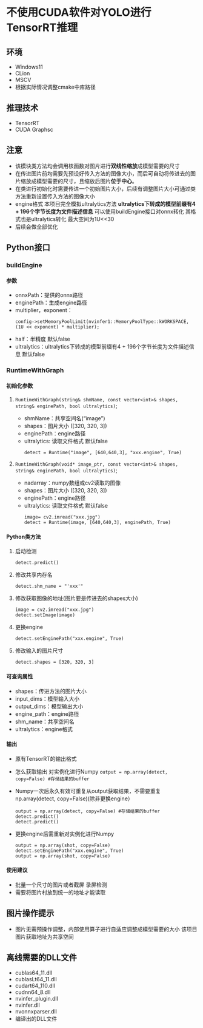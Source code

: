# 不使用CUDA软件对YOLO进行TensorRT推理

## 环境

* Windows11
* CLion
* MSCV
* 根据实际情况调整cmake中库路径

## 推理技术

* TensorRT
* CUDA Graphsc

## 注意

* 该模块类方法均会调用核函数对图片进行**双线性缩放**成模型需要的尺寸
* 在传进图片前均需要先预设好传入方法的图像大小，而后可自动将传进去的图片缩放成模型需要的尺寸，且缩放后图片**位于中心**。
* 在类进行初始化时需要传进一个初始图片大小，后续有调整图片大小可通过类方法重新设置传入方法的图像大小
* engine格式
  本项目完全模拟ultralytics方法 **ultralytics下转成的模型前缀有4 + 196个字节长度为文件描述信息**
  可以使用buildEngine接口对onnx转化 其格式也是ultralytics转化
  最大空间为1U<<30
* 后续会做全部优化

## Python接口

### buildEngine

#### 参数

* onnxPath：提供的onnx路径
* enginePath：生成engine路径
* multiplier，exponent：
  ```
  config->setMemoryPoolLimit(nvinfer1::MemoryPoolType::kWORKSPACE, (1U << exponent) * multiplier);
  ```
* half：半精度 默认false
* ultralytics：ultralytics下转成的模型前缀有4 + 196个字节长度为文件描述信息 默认false

### RuntimeWithGraph

#### 初始化参数

1. ``RuntimeWithGraph(string& shmName, const vector<int>& shapes, string& enginePath, bool ultralytics)``;

   * shmName：共享空间名(“image”)
   * shapes：图片大小 ([320, 320, 3])
   * enginePath：engine路径
   * ultralytics: 读取文件格式 默认false
     ```
     detect = Runtime("image", [640,640,3], "xxx.engine", True)
     ```
2. ``RuntimeWithGraph(void* image_ptr, const vector<int>& shapes, string& enginePath, bool ultralytics)``;

   * nadarray：numpy数组或cv2读取的图像
   * shapes：图片大小 ([320, 320, 3])
   * enginePath：engine路径
   * ultralytics: 读取文件格式 默认false
     ```
     image= cv2.imread("xxx.jpg") 
     detect = Runtime(image, [640,640,3], enginePath, True)
     ```

#### Python类方法

1. 启动检测
   ```
   detect.predict()
   ```
2. 修改共享内存名
   ```
   detect.shm_name = "'xxx'"
   ```
3. 修改获取图像的地址(图片要是传进去的shapes大小)
   ```
   image = cv2.imread("xxx.jpg")  
   detect.setImage(image)
   ```
4. 更换engine
   ```
   detect.setEnginePath("xxx.engine", True)
   ```
5. 修改输入的图片尺寸
   ```
   detect.shapes = [320, 320, 3]
   ```

#### 可查询属性

* shapes：传进方法的图片大小
* input_dims：模型输入大小
* output_dims：模型输出大小
* engine_path：engine路径
* shm_name：共享空间名
* ultralytics：engine格式

#### 输出

* 原有TensorRT的输出格式
* 怎么获取输出 对实例化进行Numpy ``output = np.array(detect, copy=False) #存储结果的buffer``
* Numpy一次后永久有效可重复从output获取结果，不需要重复np.array(detect, copy=False)(除非更换engine）

   ```
   output = np.array(detect, copy=False) #存储结果的buffer
   detect.predict()
   detect.predict()
   ```

* 更换engine后需重新对实例化进行Numpy

   ```
   output = np.array(shot, copy=False)
   detect.setEnginePath("xxx.engine", True)
   output = np.array(shot, copy=False)
   ```

#### 使用建议

* 批量一个尺寸的图片或者截屏 录屏检测
* 需要将图片村放到统一的地址才能读取

## 图片操作提示

* 图片无需预操作调整，内部使用算子进行自适应调整成模型需要的大小 该项目图片获取地址为共享空间

## 离线需要的DLL文件

* cublas64_11.dll
* cublasLt64_11.dll
* cudart64_110.dll
* cudnn64_8.dll
* nvinfer_plugin.dll
* nvinfer.dll
* nvonnxparser.dll
* 编译出的DLL文件
